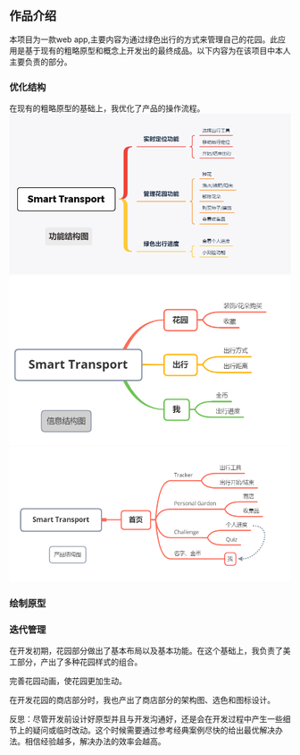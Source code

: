 ## 作品介绍
本项目为一款web app,主要内容为通过绿色出行的方式来管理自己的花园。此应用是基于现有的粗略原型和概念上开发出的最终成品。以下内容为在该项目中本人主要负责的部分。

### 优化结构
在现有的粗略原型的基础上，我优化了产品的操作流程。 
![功能结构图](img/1.png "功能结构图")
![信息结构图](img/2.png "信息结构图")
![产品结构图](img/3.png "产品结构图")  

### 绘制原型

### 迭代管理
在开发初期，花园部分做出了基本布局以及基本功能。在这个基础上，我负责了美工部分，产出了多种花园样式的组合。

完善花园动画，使花园更加生动。

在开发花园的商店部分时，我也产出了商店部分的架构图、选色和图标设计。

反思：尽管开发前设计好原型并且与开发沟通好，还是会在开发过程中产生一些细节上的疑问或临时改动。这个时候需要通过参考经典案例尽快的给出最优解决办法。相信经验越多，解决办法的效率会越高。